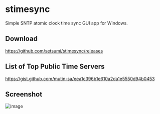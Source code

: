 # stimesync

Simple SNTP atomic clock time sync GUI app for Windows.

## Download

https://github.com/setsumi/stimesync/releases

## List of Top Public Time Servers

https://gist.github.com/mutin-sa/eea1c396b1e610a2da1e5550d94b0453

## Screenshot

![image](https://github.com/setsumi/stimesync/assets/5970554/7ed3f351-38bd-49bc-a503-44f880265314)

